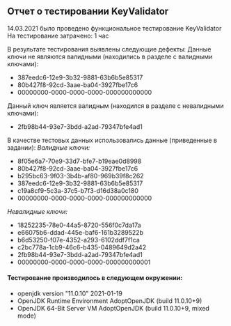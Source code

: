 ## Отчет о тестировании KeyValidator

14.03.2021 было проведено функциональное тестирование KeyValidator
На тестирование затрачено: 1 час

В результате тестирования выявлены следующие дефекты:
Данные ключи не являются валидными (находились в разделе с валидными ключами):
* 387eedc6-12e9-3b32-9881-63b6b5e85317
* 80b427f8-92cd-3aae-ba04-3927fbe17c6
* 00000000-0000-0000-0000-000000000000

Данный ключ является валидным (находился в разделе с невалидными ключами):
* 2fb98b44-93e7-3bdd-a2ad-79347bfe4ad1

В качестве тестовых данных использовались данные (приведенные в задании):
_Валидные ключи:_

* 8f05e6a7-70e9-33d7-bfe7-b19eae0d8998
* 80b427f8-92cd-3aae-ba04-3927fbe17c6
* b295bc63-9f03-3b4b-af80-969b39f8c262
* 387eedc6-12e9-3b32-9881-63b6b5e85317
* c19a8cf9-5c3a-37c5-b7f3-d16d38a0c180
* 00000000-0000-0000-0000-000000000000

_Невалидные ключи:_

* 18252235-78e0-44a5-8720-556f0c7da17a
* e66075b6-ddad-445e-baf6-161b3289522b
* b6d53250-f07e-4352-a293-6102ddf7f1ca
* c2bc778a-1cb9-46c6-b435-0489649d2a42
* 2fb98b44-93e7-3bdd-a2ad-79347bfe4ad1
* 00000000-0000-0000-0000-000000000001

#### Тестирование производилось в следующем окружении:
* openjdk version "11.0.10" 2021-01-19
* OpenJDK Runtime Environment AdoptOpenJDK (build 11.0.10+9)
* OpenJDK 64-Bit Server VM AdoptOpenJDK (build 11.0.10+9, mixed mode)
